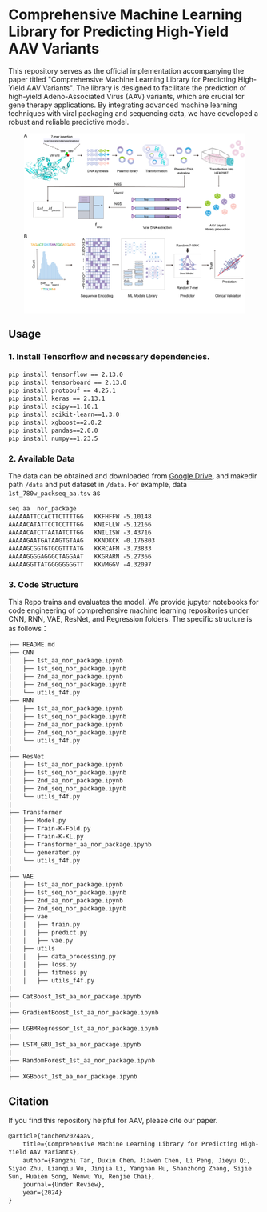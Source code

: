# Comprehensive Machine Learning Library for Predicting High-Yield AAV Variants
This repository serves as the official implementation accompanying the paper titled "Comprehensive Machine Learning Library for Predicting High-Yield AAV Variants". The library is designed to facilitate the prediction of high-yield Adeno-Associated Virus (AAV) variants, which are crucial for gene therapy applications. By integrating advanced machine learning techniques with viral packaging and sequencing data, we have developed a robust and reliable predictive model. 


<p align="center">
<img src="framework.png" height = "360" alt="" align=center />
</p>


## Usage 

### 1. Install Tensorflow and necessary dependencies.

```
pip install tensorflow == 2.13.0
pip install tensorboard == 2.13.0
pip install protobuf == 4.25.1
pip install keras == 2.13.1
pip install scipy==1.10.1
pip install scikit-learn==1.3.0
pip install xgboost==2.0.2
pip install pandas==2.0.0 
pip install numpy==1.23.5
```

### 2. Available Data 
The data can be obtained and downloaded from [Google Drive](https://drive.google.com/drive/folders/1JE7GwDmfb9-lCQDJGC2A5rHZEM18RaxU?usp=sharing), and makedir path ```/data``` and put dataset in ```/data```.  For example, data ```1st_780w_packseq_aa.tsv``` as

```
seq	aa	nor_package
AAAAAATTCCACTTCTTTTGG	KKFHFFW	-5.10148
AAAAACATATTCCTCCTTTGG	KNIFLLW	-5.12166
AAAAACATCTTAATATCTTGG	KNILISW	-3.43716
AAAAAGAATGATAAGTGTAAG	KKNDKCK	-0.176803
AAAAAGCGGTGTGCGTTTATG	KKRCAFM	-3.73833
AAAAAGGGGAGGGCTAGGAAT	KKGRARN	-5.27366
AAAAAGGTTATGGGGGGGGTT	KKVMGGV	-4.32097
```




### 3. Code Structure  

This Repo trains and evaluates the model. We provide jupyter notebooks for code engineering of comprehensive machine learning repositories under CNN, RNN, VAE, ResNet, and Regression folders. The specific structure is as follows：
```
├── README.md
├── CNN
│   ├── 1st_aa_nor_package.ipynb
│   ├── 1st_seq_nor_package.ipynb
│   ├── 2nd_aa_nor_package.ipynb
│   ├── 2nd_seq_nor_package.ipynb
│   └── utils_f4f.py
├── RNN
│   ├── 1st_aa_nor_package.ipynb
│   ├── 1st_seq_nor_package.ipynb
│   ├── 2nd_aa_nor_package.ipynb
│   ├── 2nd_seq_nor_package.ipynb
│   └── utils_f4f.py
|
├── ResNet
│   ├── 1st_aa_nor_package.ipynb
│   ├── 1st_seq_nor_package.ipynb
│   ├── 2nd_aa_nor_package.ipynb
│   ├── 2nd_seq_nor_package.ipynb
│   └── utils_f4f.py
|
├── Transformer
│   ├── Model.py
│   ├── Train-K-Fold.py
│   ├── Train-K-KL.py
│   ├── Transformer_aa_nor_package.ipynb
│   └── generater.py
│   └── utils_f4f.py
|
├── VAE
│   ├── 1st_aa_nor_package.ipynb
│   ├── 1st_seq_nor_package.ipynb
│   ├── 2nd_aa_nor_package.ipynb
│   ├── 2nd_seq_nor_package.ipynb
│   ├── vae
│   │   ├── train.py
│   │   ├── predict.py
│   │   ├── vae.py
│   ├── utils
│   │   ├── data_processing.py
│   │   ├── loss.py
│   │   ├── fitness.py
│   │   ├── utils_f4f.py
|
├── CatBoost_1st_aa_nor_package.ipynb
|
├── GradientBoost_1st_aa_nor_package.ipynb
|
├── LGBMRegressor_1st_aa_nor_package.ipynb
|
├── LSTM_GRU_1st_aa_nor_package.ipynb
|
├── RandomForest_1st_aa_nor_package.ipynb
|
├── XGBoost_1st_aa_nor_package.ipynb

```

## Citation

If you find this repository helpful for AAV, please cite our paper. 

```
@article{tanchen2024aav,
    title={Comprehensive Machine Learning Library for Predicting High-Yield AAV Variants},
    author={Fangzhi Tan, Duxin Chen，Jiawen Chen, Li Peng, Jieyu Qi, Siyao Zhu, Lianqiu Wu, Jinjia Li, Yangnan Hu, Shanzhong Zhang, Sijie Sun, Huaien Song, Wenwu Yu, Renjie Chai},
    journal={Under Review},
    year={2024}
}
```
